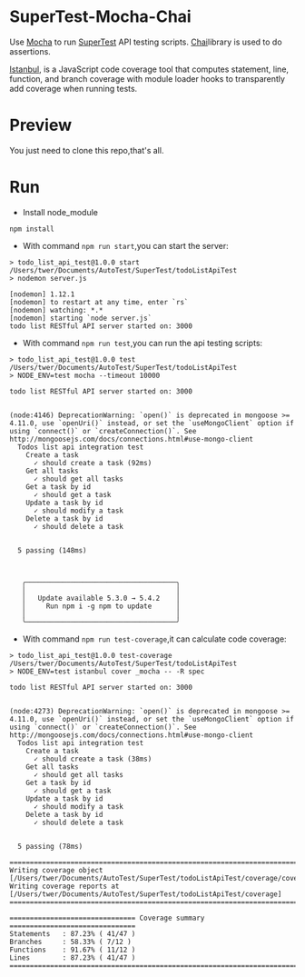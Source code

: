 # SuperTest-Mocha-Chai
Use [Mocha](https://mochajs.org/) to run [SuperTest](https://github.com/visionmedia/supertest) API testing scripts. [Chai](http://chaijs.com/)library is used to do assertions.

[Istanbul](https://github.com/gotwarlost/istanbul), is a JavaScript code coverage tool that computes statement, line, function, and branch coverage with module loader hooks to transparently add coverage when running tests.

# Preview

 You just need to  clone this repo,that's all.

# Run
* Install node_module

```
npm install
```

* With command `npm run start`,you can start the server:

```
> todo_list_api_test@1.0.0 start /Users/twer/Documents/AutoTest/SuperTest/todoListApiTest
> nodemon server.js

[nodemon] 1.12.1
[nodemon] to restart at any time, enter `rs`
[nodemon] watching: *.*
[nodemon] starting `node server.js`
todo list RESTful API server started on: 3000

```
* With command `npm run test`,you can run the api testing scripts:

```
> todo_list_api_test@1.0.0 test /Users/twer/Documents/AutoTest/SuperTest/todoListApiTest
> NODE_ENV=test mocha --timeout 10000

todo list RESTful API server started on: 3000


(node:4146) DeprecationWarning: `open()` is deprecated in mongoose >= 4.11.0, use `openUri()` instead, or set the `useMongoClient` option if using `connect()` or `createConnection()`. See http://mongoosejs.com/docs/connections.html#use-mongo-client
  Todos list api integration test
    Create a task
      ✓ should create a task (92ms)
    Get all tasks
      ✓ should get all tasks
    Get a task by id
      ✓ should get a task
    Update a task by id
      ✓ should modify a task
    Delete a task by id
      ✓ should delete a task


  5 passing (148ms)



   ╭─────────────────────────────────────╮
   │                                     │
   │   Update available 5.3.0 → 5.4.2    │
   │     Run npm i -g npm to update      │
   │                                     │
   ╰─────────────────────────────────────╯

```
* With command `npm run test-coverage`,it can calculate code coverage:

```
> todo_list_api_test@1.0.0 test-coverage /Users/twer/Documents/AutoTest/SuperTest/todoListApiTest
> NODE_ENV=test istanbul cover _mocha -- -R spec

todo list RESTful API server started on: 3000


(node:4273) DeprecationWarning: `open()` is deprecated in mongoose >= 4.11.0, use `openUri()` instead, or set the `useMongoClient` option if using `connect()` or `createConnection()`. See http://mongoosejs.com/docs/connections.html#use-mongo-client
  Todos list api integration test
    Create a task
      ✓ should create a task (38ms)
    Get all tasks
      ✓ should get all tasks
    Get a task by id
      ✓ should get a task
    Update a task by id
      ✓ should modify a task
    Delete a task by id
      ✓ should delete a task


  5 passing (78ms)

=============================================================================
Writing coverage object [/Users/twer/Documents/AutoTest/SuperTest/todoListApiTest/coverage/coverage.json]
Writing coverage reports at [/Users/twer/Documents/AutoTest/SuperTest/todoListApiTest/coverage]
=============================================================================

=============================== Coverage summary ===============================
Statements   : 87.23% ( 41/47 )
Branches     : 58.33% ( 7/12 )
Functions    : 91.67% ( 11/12 )
Lines        : 87.23% ( 41/47 )
================================================================================
```

 

